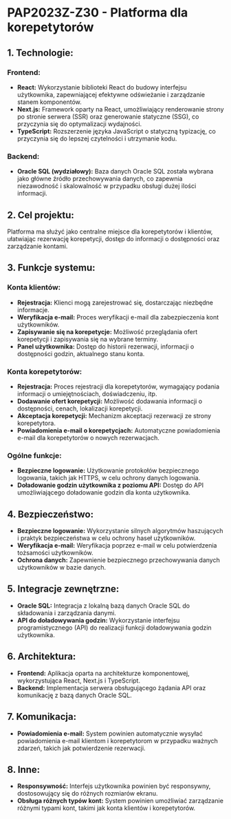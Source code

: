 # PAP2023Z-Z30 - Platforma dla korepetytorów

## 1. Technologie:

### Frontend:

- **React:** Wykorzystanie biblioteki React do budowy interfejsu użytkownika, zapewniającej efektywne odświeżanie i zarządzanie stanem komponentów.
- **Next.js:** Framework oparty na React, umożliwiający renderowanie strony po stronie serwera (SSR) oraz generowanie statyczne (SSG), co przyczynia się do optymalizacji wydajności.
- **TypeScript:** Rozszerzenie języka JavaScript o statyczną typizację, co przyczynia się do lepszej czytelności i utrzymanie kodu.

### Backend:

- **Oracle SQL (wydziałowy):** Baza danych Oracle SQL została wybrana jako główne źródło przechowywania danych, co zapewnia niezawodność i skalowalność w przypadku obsługi dużej ilości informacji.

## 2. Cel projektu:

Platforma ma służyć jako centralne miejsce dla korepetytorów i klientów, ułatwiając rezerwację korepetycji, dostęp do informacji o dostępności oraz zarządzanie kontami.

## 3. Funkcje systemu:

### Konta klientów:

- **Rejestracja:** Klienci mogą zarejestrować się, dostarczając niezbędne informacje.
- **Weryfikacja e-mail:** Proces weryfikacji e-mail dla zabezpieczenia kont użytkowników.
- **Zapisywanie się na korepetycje:** Możliwość przeglądania ofert korepetycji i zapisywania się na wybrane terminy.
- **Panel użytkownika:** Dostęp do historii rezerwacji, informacji o dostępności godzin, aktualnego stanu konta.

### Konta korepetytorów:

- **Rejestracja:** Proces rejestracji dla korepetytorów, wymagający podania informacji o umiejętnościach,
doświadczeniu, itp.
- **Dodawanie ofert korepetycji:** Możliwość dodawania informacji o dostępności, cenach, lokalizacji korepetycji.
- **Akceptacja korepetycji:** Mechanizm akceptacji rezerwacji ze strony korepetytora.
- **Powiadomienia e-mail o korepetycjach:** Automatyczne powiadomienia e-mail dla korepetytorów o nowych rezerwacjach.

### Ogólne funkcje:

- **Bezpieczne logowanie:** Użytkowanie protokołów bezpiecznego logowania, takich jak HTTPS, w celu ochrony danych logowania.
- **Doładowanie godzin użytkownika z poziomu API:** Dostęp do API umożliwiającego doładowanie godzin dla konta użytkownika.

## 4. Bezpieczeństwo:

- **Bezpieczne logowanie:** Wykorzystanie silnych algorytmów haszujących i praktyk bezpieczeństwa w celu ochrony haseł użytkowników.
- **Weryfikacja e-mail:** Weryfikacja poprzez e-mail w celu potwierdzenia tożsamości użytkowników.
- **Ochrona danych:** Zapewnienie bezpiecznego przechowywania danych użytkowników w bazie danych.

## 5. Integracje zewnętrzne:

- **Oracle SQL:** Integracja z lokalną bazą danych Oracle SQL do składowania i zarządzania danymi.
- **API do doładowywania godzin:** Wykorzystanie interfejsu programistycznego (API) do realizacji funkcji doładowywania godzin użytkownika.

## 6. Architektura:

- **Frontend:** Aplikacja oparta na architekturze komponentowej, wykorzystująca React, Next.js i TypeScript.
- **Backend:** Implementacja serwera obsługującego żądania API oraz komunikację z bazą danych Oracle SQL.

## 7. Komunikacja:

- **Powiadomienia e-mail:** System powinien automatycznie wysyłać powiadomienia e-mail klientom i korepetytorom w przypadku ważnych zdarzeń, takich jak potwierdzenie rezerwacji.

## 8. Inne:

- **Responsywność:** Interfejs użytkownika powinien być responsywny, dostosowujący się do różnych rozmiarów ekranu.
- **Obsługa różnych typów kont:** System powinien umożliwiać zarządzanie różnymi typami kont, takimi jak konta klientów i korepetytorów.

